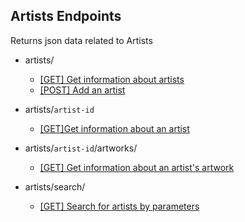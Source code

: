 **Artists Endpoints**
----
  Returns json data related to Artists

  * artists/
    * [[GET] Get information about artists](https://github.com/paulsoh/art_archive/blob/master/sections/section5/endpoints/artists/artists_get.md)
    * [[POST] Add an artist ](https://github.com/paulsoh/art_archive/blob/master/sections/section5/endpoints/artists/artists_post.md)

  * artists/`artist-id`
    * [[GET]Get information about an artist](https://github.com/paulsoh/art_archive/blob/master/sections/section5/endpoints/artists/artists-detail.md)

  * artists/`artist-id`/artworks/
     * [[GET] Get information about an artist's artwork](https://github.com/paulsoh/art_archive/blob/master/sections/section5/endpoints/artists/artists-artworks.md)

  * artists/search/
    * [[GET] Search for artists by parameters](https://github.com/paulsoh/art_archive/blob/master/sections/section5/endpoints/artists/artists-search.md)
